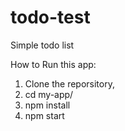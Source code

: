 # todo-test
Simple todo list


How to Run this app:
1. Clone the reporsitory,
2. cd my-app/
3. npm install
4. npm start
